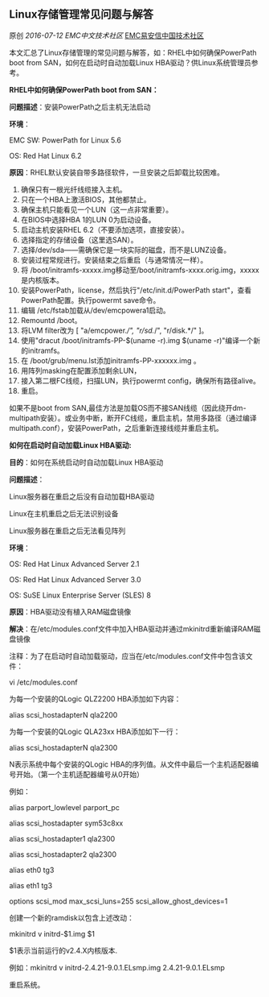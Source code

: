 ## Linux存储管理常见问题与解答

原创 *2016-07-12* *EMC中文技术社区* [EMC易安信中国技术社区](https://mp.weixin.qq.com/s?__biz=MjM5NjY0NzAwMg==&mid=2651771159&idx=1&sn=f8af3d386455065d0df9a024a1f00abe&scene=21##)

本文汇总了Linux存储管理的常见问题与解答，如：RHEL中如何确保PowerPath boot from SAN，如何在启动时自动加载Linux HBA驱动？供Linux系统管理员参考。

 

**RHEL中如何确保PowerPath boot from SAN：**

 

**问题描述**：安装PowerPath之后主机无法启动

**环境**：

EMC SW: PowerPath for Linux 5.6

OS: Red Hat Linux 6.2

**原因**：RHEL默认安装自带多路径软件，一旦安装之后卸载比较困难。

1. 确保只有一根光纤线缆接入主机。
2. 只在一个HBA上激活BIOS，其他都禁止。
3. 确保主机只能看见一个LUN（这一点非常重要）。
4. 在BIOS中选择HBA 1的LUN 0为启动设备。
5. 启动主机安装RHEL 6.2（不要添加选项，直接安装）。
6. 选择指定的存储设备（这里选SAN）。
7. 选择/dev/sda——需确保它是一块实际的磁盘，而不是LUNZ设备。
8. 安装过程常规进行。安装结束之后重启（与通常情况一样）。
9. 将 /boot/initramfs-xxxxx.img移动至/boot/initramfs-xxxx.orig.img，xxxxx是内核版本。
10. 安装PowerPath，license，然后执行"/etc/init.d/PowerPath start"，查看PowerPath配置。执行powermt save命令。
11. 编辑 /etc/fstab加载从/dev/emcpowera1启动。
12. Remountd /boot。
13. 将LVM filter改为 [ "a/emcpower.*/", "r/sd.*/", "r/disk.*/" ]。
14. 使用"dracut /boot/initramfs-PP-$(uname -r).img $(uname -r)"编译一个新的initramfs。
15. 在 /boot/grub/menu.lst添加initramfs-PP-xxxxxx.img 。
16. 用阵列masking在配置添加剩余LUN，
17. 接入第二根FC线缆，扫描LUN，执行powermt config，确保所有路径alive。
18. 重启。

 

如果不是boot from SAN,最佳方法是加载OS而不接SAN线缆（因此绕开dm-multipath安装）。或业务中断，断开FC线缆，重启主机，禁用多路径（通过编译multipath.conf），安装PowerPath，之后重新连接线缆并重启主机。

 

 

**如何在启动时自动加载Linux HBA驱动:**

 

**目的**：如何在系统启动时自动加载Linux HBA驱动

**问题描述**：

Linux服务器在重启之后没有自动加载HBA驱动

Linux在主机重启之后无法识别设备

Linux服务器在重启之后无法看见阵列

**环境**：

OS: Red Hat Linux Advanced Server 2.1

OS: Red Hat Linux Advanced Server 3.0

OS: SuSE Linux Enterprise Server (SLES) 8

**原因**：HBA驱动没有植入RAM磁盘镜像

**解决**：在/etc/modules.conf文件中加入HBA驱动并通过mkinitrd重新编译RAM磁盘镜像

注释：为了在启动时自动加载驱动，应当在/etc/modules.conf文件中包含该文件：

vi /etc/modules.conf

为每一个安装的QLogic QLZ2200 HBA添加如下内容：

alias scsi_hostadapterN qla2200

为每一个安装的QLogic QLA23xx HBA添加如下一行：

alias scsi_hostadapterN qla2300

N表示系统中每个安装的QLogic HBA的序列值。从文件中最后一个主机适配器编号开始。（第一个主机适配器编号从0开始）               

例如：

alias parport_lowlevel parport_pc

alias scsi_hostadapter sym53c8xx

alias scsi_hostadapter1 qla2300

alias scsi_hostadapter2 qla2300

alias eth0 tg3

alias eth1 tg3

options scsi_mod max_scsi_luns=255 scsi_allow_ghost_devices=1  

创建一个新的ramdisk以包含上述改动：

mkinitrd v initrd-$1.img $1

$1表示当前运行的v2.4.X内核版本.

例如：mkinitrd v initrd-2.4.21-9.0.1.ELsmp.img 2.4.21-9.0.1.ELsmp

重启系统。